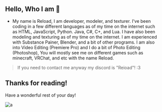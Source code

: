 ## Hello, Who I am 👋

* My name is ReIoad, I am developer, modeler, and texturer. I've been coding in a few different languages as of my time on the internet such as HTML, JavaScript, Python. Java, C#, C+, and Lua. I have also been modeling and texturing as of my time on the internet. I am experienced with Substance Painer, Blender, and a bit of other programs. I am also into Video Editing (Premiere Pro) and I do a bit of Photo Editing (Photoshop), You will mostly see me on different games such as minecraft, VRChat, and etc with the name ReIoad.
> If you need to contact me anyway my discord is "Reioad"! :3
## Thanks for reading!
Have a wonderful rest of your day!

![a](https://44.media.tumblr.com/0de741398979515edd473ae812fda007/tumblr_on4utyggrv1vhlqouo1_500.gif)
